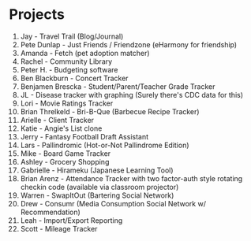 # Projects

1. Jay - Travel Trail (Blog/Journal)
2. Pete Dunlap - Just Friends / Friendzone (eHarmony for friendship)
3. Amanda - Fetch (pet adoption matcher)
4. Rachel - Community Library
5. Peter H. - Budgeting software
6. Ben Blackburn - Concert Tracker
7. Benjamen Brescka - Student/Parent/Teacher Grade Tracker
8. JL - Disease tracker with graphing (Surely there's CDC data for this)
10. Lori - Movie Ratings Tracker
11. Brian Threlkeld - Bri-B-Que (Barbecue Recipe Tracker)
12. Arielle - Client Tracker
13. Katie - Angie's List clone
14. Jerry - Fantasy Football Draft Assistant
15. Lars - Pallindromic (Hot-or-Not Pallindrome Edition)
16. Mike - Board Game Tracker
17. Ashley - Grocery Shopping
18. Gabrielle - Hirameku (Japanese Learning Tool)
19. Brian Arenz - Attendance Tracker with two factor-auth style rotating checkin code (available via classroom projector)
20. Warren - SwapItOut (Bartering Social Network)
21. Drew - Consumr  (Media Consumption Social Network w/ Recommendation)
22. Leah - Import/Export Reporting
23. Scott - Mileage Tracker
